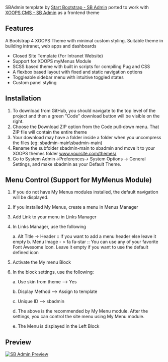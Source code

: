 SBAdmin template by [Start Bootstrap - SB Admin](https://startbootstrap.com/templates/sb-admin/) ported to work with [XOOPS CMS - SB Admin](https://www.xoops.org/) as a frontend theme

## Features
A Bootstrap 4 XOOPS Theme with minimal custom styling. Suitable theme in building intranet, web apps and dashboards

- Closed Site Template (For Intranet Website)
- Support for XOOPS myMenus Module
- SCSS based theme with built in scripts for compiling Pug and CSS
- A flexbox based layout with fixed and static navigation options
- Toggleable sidebar menu with intuitive toggled states
- Custom panel styling

## Installation

1. To download from GitHub, you should navigate to the top level of the project and then a green "Code" download button will be visible on the right. 
2. Choose the Download ZIP option from the Code pull-down menu. That ZIP file will contain the entire theme
3. Your download may have a folder inside a folder when you uncompress the files (eg: sbadmin-main\sbadmin-main)
4. Rename the subfolder sbadmin-main to sbadmin and move it to your XOOPS themes folder www.yoursite.com/themes/
5. Go to System Admin->Preferences-> System Options -> General Settings, and make sbadmin as your Default Theme. 

## Menu Control (Support for MyMenus Module)

1. If you do not have My Menus modules installed, the default navigation will be displayed.
2. If you installed My Menus, create a menu in Menus Manager
3. Add Link to your menu in Links Manager
4. In Links Manager, use the following 
	
	a. Alt Title -> Header 
	:: If you want to add a menu header else leave it empty 
	b. Menu Image - > fa fa-star
	::  You can use any of your favorite Font Awesome Icon. Leave it empty if you want to use the default defined icon

3. Activate the My menu Block 
4. In the block settings, use the following:

	a. Use skin from theme —> Yes
	
	b. Display Method —> Assign to template
	
	c. Unique ID —> sbadmin
	
	d. The above is the recommended by My Menu module. After the settings, you can control the site menu using My Menu module.
	
	e. The Menu is displayed in the Left Block

	
## Preview

[![SB Admin Preview](https://startbootstrap.com/assets/img/screenshots/templates/sb-admin.png)](https://startbootstrap.github.io/startbootstrap-sb-admin/)

